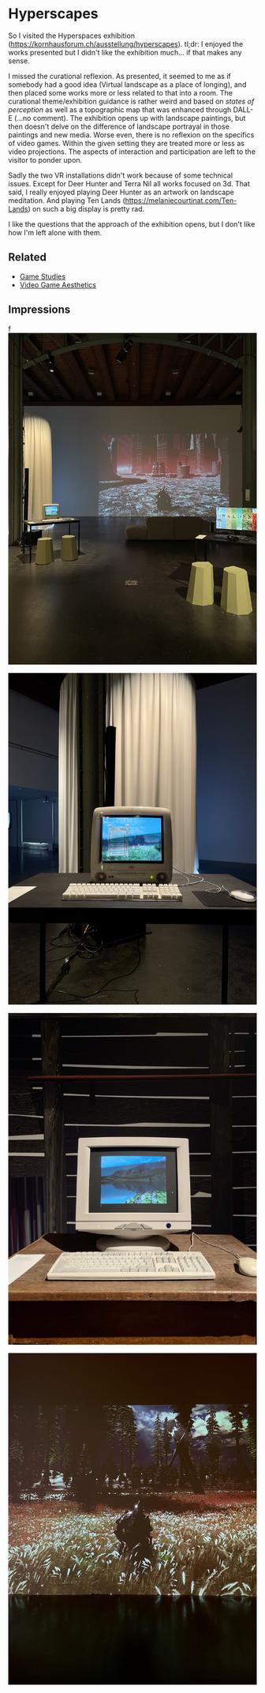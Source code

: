# Hyperscapes
So I visited the Hyperspaces exhibition (https://kornhausforum.ch/ausstellung/hyperscapes). tl;dr: I enjoyed the works presented but I didn't like the exhibition much… if that makes any sense.

I missed the curational reflexion. As presented, it seemed to me as if somebody had a good idea (Virtual landscape as a place of longing), and then placed some works more or less related to that into a room. The curational theme/exhibition guidance is rather weird and based on *states of perception* as well as a topographic map that was enhanced through DALL-E (…no comment). The exhibition opens up with landscape paintings, but then doesn't delve on the difference of landscape portrayal in those paintings and new media. Worse even, there is no reflexion on the specifics of video games. Within the given setting they are treated more or less as video projections. The aspects of interaction and participation are left to the visitor to ponder upon.

Sadly the two VR installations didn't work because of some technical issues. Except for Deer Hunter and Terra Nil all works focused on 3d. That said, I really enjoyed playing Deer Hunter as an artwork on landscape meditation. And playing Ten Lands (https://melaniecourtinat.com/Ten-Lands) on such a big display is pretty rad.

I like the questions that the approach of the exhibition opens, but I don't like how I'm left alone with them.

## Related 
- [Game Studies](notes/Game%20Studies.md)
- [Video Game Aesthetics](notes/Video%20Game%20Aesthetics.md)

## Impressions
f
![](files/20230106_132401_0960.jpeg)

![](files/20230106_132746_7440.jpeg)

![](files/20230106_134425_7640.jpeg)

![](files/20230106_135633_9310.jpeg)